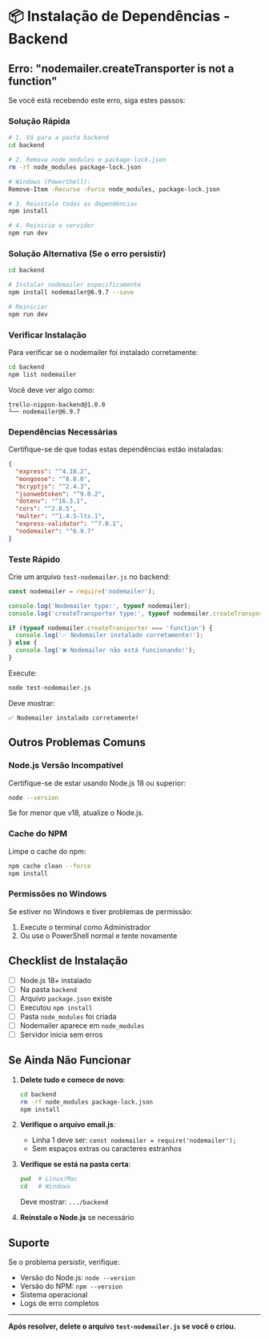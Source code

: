 # 📦 Instalação de Dependências - Backend

## Erro: "nodemailer.createTransporter is not a function"

Se você está recebendo este erro, siga estes passos:

### Solução Rápida

```bash
# 1. Vá para a pasta backend
cd backend

# 2. Remova node_modules e package-lock.json
rm -rf node_modules package-lock.json

# Windows (PowerShell):
Remove-Item -Recurse -Force node_modules, package-lock.json

# 3. Reinstale todas as dependências
npm install

# 4. Reinicie o servidor
npm run dev
```

### Solução Alternativa (Se o erro persistir)

```bash
cd backend

# Instalar nodemailer especificamente
npm install nodemailer@6.9.7 --save

# Reiniciar
npm run dev
```

### Verificar Instalação

Para verificar se o nodemailer foi instalado corretamente:

```bash
cd backend
npm list nodemailer
```

Você deve ver algo como:
```
trello-nippon-backend@1.0.0
└── nodemailer@6.9.7
```

### Dependências Necessárias

Certifique-se de que todas estas dependências estão instaladas:

```json
{
  "express": "^4.18.2",
  "mongoose": "^8.0.0",
  "bcryptjs": "^2.4.3",
  "jsonwebtoken": "^9.0.2",
  "dotenv": "^16.3.1",
  "cors": "^2.8.5",
  "multer": "^1.4.5-lts.1",
  "express-validator": "^7.0.1",
  "nodemailer": "^6.9.7"
}
```

### Teste Rápido

Crie um arquivo `test-nodemailer.js` no backend:

```javascript
const nodemailer = require('nodemailer');

console.log('Nodemailer type:', typeof nodemailer);
console.log('createTransporter type:', typeof nodemailer.createTransporter);

if (typeof nodemailer.createTransporter === 'function') {
  console.log('✅ Nodemailer instalado corretamente!');
} else {
  console.log('❌ Nodemailer não está funcionando!');
}
```

Execute:
```bash
node test-nodemailer.js
```

Deve mostrar:
```
✅ Nodemailer instalado corretamente!
```

## Outros Problemas Comuns

### Node.js Versão Incompatível

Certifique-se de estar usando Node.js 18 ou superior:

```bash
node --version
```

Se for menor que v18, atualize o Node.js.

### Cache do NPM

Limpe o cache do npm:

```bash
npm cache clean --force
npm install
```

### Permissões no Windows

Se estiver no Windows e tiver problemas de permissão:

1. Execute o terminal como Administrador
2. Ou use o PowerShell normal e tente novamente

## Checklist de Instalação

- [ ] Node.js 18+ instalado
- [ ] Na pasta `backend`
- [ ] Arquivo `package.json` existe
- [ ] Executou `npm install`
- [ ] Pasta `node_modules` foi criada
- [ ] Nodemailer aparece em `node_modules`
- [ ] Servidor inicia sem erros

## Se Ainda Não Funcionar

1. **Delete tudo e comece de novo**:
   ```bash
   cd backend
   rm -rf node_modules package-lock.json
   npm install
   ```

2. **Verifique o arquivo email.js**:
   - Linha 1 deve ser: `const nodemailer = require('nodemailer');`
   - Sem espaços extras ou caracteres estranhos

3. **Verifique se está na pasta certa**:
   ```bash
   pwd  # Linux/Mac
   cd   # Windows
   ```
   
   Deve mostrar: `.../backend`

4. **Reinstale o Node.js** se necessário

## Suporte

Se o problema persistir, verifique:
- Versão do Node.js: `node --version`
- Versão do NPM: `npm --version`
- Sistema operacional
- Logs de erro completos

---

**Após resolver, delete o arquivo `test-nodemailer.js` se você o criou.**

